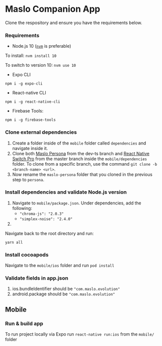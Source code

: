 # Maslo Companion App


Clone the respository and ensure you have the requirements below.

### Requirements

 * Node.js 10 ([`nvm`](https://github.com/nvm-sh/nvm) is preferable)

 To install:
 ```nvm install 10```
 
 To switch to version 10:
 ```nvm use 10```
 * Expo CLI
 ```
 npm i -g expo-cli
 ```
 * React-native CLI
 ```
 npm i -g react-native-cli
 ```
 * Firebase Tools:
 ```
 npm i -g firebase-tools
 ```
### Clone external dependencies

1. Create a folder inside of the ```mobile``` folder called ```dependencies``` and navigate inside it.
2. Clone both [Maslo Persona](https://github.com/HeyMaslo/maslo-persona/tree/dev-ts) from the dev-ts branch and [React Native Switch Pro](https://github.com/HeyMaslo/react-native-switch-pro) from the master branch inside the ```mobile/dependencies``` folder. To clone from a specific branch, use the command ```git clone -b <branch-name> <url>```.
3. Now rename the ```maslo-persona``` folder that you cloned in the previous step to ```persona```.


### Install dependencies and validate Node.js version

1. Navigate to ```mobile/package.json```. Under dependencies, add the following:
    * ```"chroma-js": "2.0.3"```
    * ```"simplex-noise": "2.4.0"```
2. 
Navigate back to the root directory and run:

```
yarn all
```
### Install cocoapods

Navigate to the ```mobile/ios``` folder and run ```pod install```

   
### Validate fields in app.json

1. ios.bundleIdentifier should be ```"com.maslo.evolution"```
3. android.package should be ```"com.maslo.evolution"```


## Mobile

### Run & build app

To run project locally via Expo run `react-native run:ios` from the `mobile/` folder


